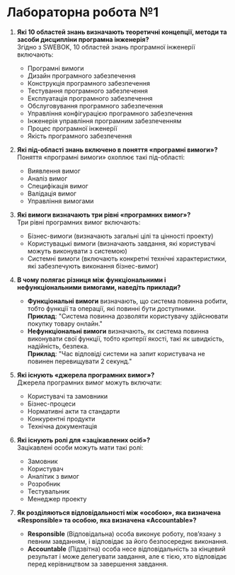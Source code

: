 # Лабораторна робота №1
1. **Які 10 областей знань визначають теоретичні концепції, методи та засоби дисципліни програмна інженерія?**  
   Згідно з SWEBOK, 10 областей знань програмної інженерії включають:
   - Програмні вимоги
   - Дизайн програмного забезпечення
   - Конструкція програмного забезпечення
   - Тестування програмного забезпечення
   - Експлуатація програмного забезпечення
   - Обслуговування програмного забезпечення
   - Управління конфігурацією програмного забезпечення
   - Інженерія управління програмним забезпеченням
   - Процес програмної інженерії
   - Якість програмного забезпечення

2. **Які під-області знань включено в поняття «програмні вимоги»?**  
   Поняття «програмні вимоги» охоплює такі під-області:
   - Виявлення вимог
   - Аналіз вимог
   - Специфікація вимог
   - Валідація вимог
   - Управління вимогами

3. **Які вимоги визначають три рівні «програмних вимог»?**  
   Три рівні програмних вимог включають:
   - Бізнес-вимоги (визначають загальні цілі та цінності проекту)
   - Користувацькі вимоги (визначають завдання, які користувачі можуть виконувати з системою)
   - Системні вимоги (включають конкретні технічні характеристики, які забезпечують виконання бізнес-вимог)

4. **В чому полягає різниця між функціональними і нефункціональними вимогами, наведіть приклади?**  
   - **Функціональні вимоги** визначають, що система повинна робити, тобто функції та операції, які повинні бути доступними.  
     **Приклад**: "Система повинна дозволяти користувачу здійснювати покупку товару онлайн."
   - **Нефункціональні вимоги** визначають, як система повинна виконувати свої функції, тобто критерії якості, такі як швидкість, надійність, безпека.  
     **Приклад**: "Час відповіді системи на запит користувача не повинен перевищувати 2 секунд."

5. **Які існують «джерела програмних вимог»?**  
   Джерела програмних вимог можуть включати:
   - Користувачі та замовники
   - Бізнес-процеси
   - Нормативні акти та стандарти
   - Конкурентні продукти
   - Технічна документація

6. **Які існують ролі для «зацікавлених осіб»?**  
   Зацікавлені особи можуть мати такі ролі:
   - Замовник
   - Користувач
   - Аналітик з вимог
   - Розробник
   - Тестувальник
   - Менеджер проекту

7. **Як розділяються відповідальності між «особою», яка визначена «Responsible» та особою, яка визначена «Accountable»?**  
   - **Responsible** (Відповідальна) особа виконує роботу, пов’язану з певним завданням, і відповідає за його безпосереднє виконання.
   - **Accountable** (Підзвітна) особа несе відповідальність за кінцевий результат і може делегувати завдання, але є тією, хто відповідає перед керівництвом за завершення завдання.
